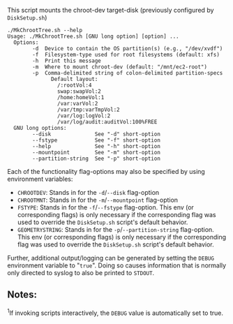 This script mounts the chroot-dev target-disk (previously configured by `DiskSetup.sh`)

~~~
./MkChrootTree.sh --help
Usage: ./MkChrootTree.sh [GNU long option] [option] ...
  Options:
        -d  Device to contain the OS partition(s) (e.g., "/dev/xvdf")
        -f  Filesystem-type used for root filesystems (default: xfs)
        -h  Print this message
        -m  Where to mount chroot-dev (default: "/mnt/ec2-root")
        -p  Comma-delimited string of colon-delimited partition-specs
              Default layout:
                /:rootVol:4
                swap:swapVol:2
                /home:homeVol:1
                /var:varVol:2
                /var/tmp:varTmpVol:2
                /var/log:logVol:2
                /var/log/audit:auditVol:100%FREE
  GNU long options:
        --disk              See "-d" short-option
        --fstype            See "-f" short-option
        --help              See "-h" short-option
        --mountpoint        See "-m" short-option
        --partition-string  See "-p" short-option
~~~

Each of the functionality flag-options may also be specified by using environment variables:

- `CHROOTDEV`: Stands in for the `-d`/`--disk` flag-option
- `CHROOTMNT`: Stands in for the `-m`/`--mountpoint` flag-option
- `FSTYPE`: Stands in for the `-f`/`--fstype` flag-option. This env (or corresponding flags) is only necessary if the corresponding flag was used to override the `DiskSetup.sh` script's default behavior.
- `GEOMETRYSTRING`: Stands in for the `-p`/`--partition-string` flag-option. This env (or corresponding flags) is only necessary if the corresponding flag was used to override the `DiskSetup.sh` script's default behavior.

Further, additional output/logging can be generated by setting the `DEBUG` environment variable to "`true`". Doing so causes information that is normally only directed to syslog to also be printed to `STDOUT`.

## Notes:

<sup>1</sup>If invoking scripts interactively, the `DEBUG` value is automatically set to true.
